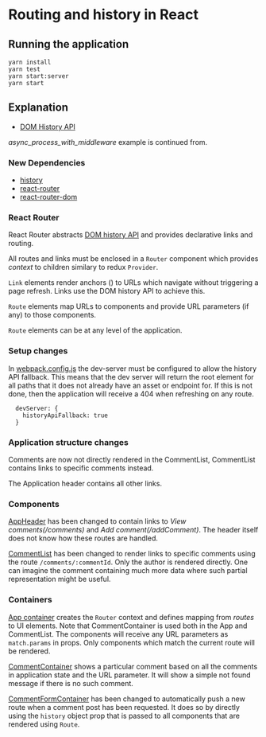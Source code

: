 # Routing and history in React

## Running the application

```
yarn install
yarn test
yarn start:server
yarn start
```

## Explanation

* [DOM History API](https://developer.mozilla.org/en-US/docs/Web/API/History_API)

_async_process_with_middleware_ example is continued from.

### New Dependencies

* [history](https://www.npmjs.com/package/history)
* [react-router](https://github.com/ReactTraining/react-router)
* [react-router-dom](https://github.com/ReactTraining/react-router/tree/master/packages/react-router-dom)

### React Router

React Router abstracts [DOM history
API](https://developer.mozilla.org/en-US/docs/Web/API/History_API) and provides
declarative links and routing.

All routes and links must be enclosed in a `Router` component which provides
_context_ to children similary to redux `Provider`.

`Link` elements render anchors (<a>) to URLs which navigate without triggering
a page refresh. Links use the DOM history API to achieve this.

`Route` elements map URLs to components and provide URL parameters (if any) to those components.

`Route` elements can be at any level of the application.

### Setup changes


In
[webpack.config.js](https://github.com/urmastalimaa/interactive-frontend-development/tree/master/lecture_7/webpack.config.js)
the dev-server must be configured to allow the history API fallback. This means
that the dev server will return the root element for all paths that it does not
already have an asset or endpoint for. If this is not done, then the
application will receive a 404 when refreshing on any route.

```
  devServer: {
    historyApiFallback: true
  }
```

### Application structure changes

Comments are now not directly rendered in the CommentList,
CommentList contains links to specific comments instead.

The Application header contains all other links.

### Components

[AppHeader](https://github.com/urmastalimaa/interactive-frontend-development/tree/master/lecture_7/src/router-basics/components/AppHeader.js) has been changed to contain links to
_View comments(/comments)_ and _Add comment(/addComment)_. The header itself
does not know how these routes are handled.

[CommentList](https://github.com/urmastalimaa/interactive-frontend-development/tree/master/lecture_7/src/router-basics/components/CommentList.js) has been changed to render links to
specific comments using the route `/comments/:commentId`. Only the author is
rendered directly. One can imagine the comment containing much more data where
such partial representation might be useful.

### Containers

[App container](https://github.com/urmastalimaa/interactive-frontend-development/tree/master/lecture_7/src/router-basics/containers/App.js) creates the `Router` context and defines
mapping from _routes_ to UI elements. Note that CommentContainer is used both
in the App and CommentList. The components will receive any URL parameters as
`match.params` in props. Only components which match the current route will be
rendered.

[CommentContainer](https://github.com/urmastalimaa/interactive-frontend-development/tree/master/lecture_7/src/router-basics/containers/CommentContainer.js) shows a particular comment
based on all the comments in application state and the URL parameter. It will
show a simple not found message if there is no such comment.

[CommentFormContainer](https://github.com/urmastalimaa/interactive-frontend-development/tree/master/lecture_7/src/router-basics/containers/CommentFormContainer.js) has been changed
to automatically push a new route when a comment post has been requested. It
does so by directly using the `history` object prop that is passed to all components
that are rendered using `Route`.

